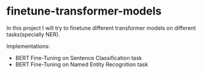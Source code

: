 # finetune-transformer-models
In this project I will try to finetune different transformer models on different tasks(specially NER).

Implementations:
- BERT Fine-Tuning on Sentence Classification task
- BERT Fine-Tuning on Named Entity Recognition task
